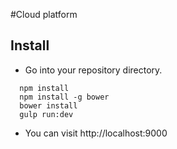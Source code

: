 #Cloud platform 
## Install
* Go into your repository directory.

```
  npm install
  npm install -g bower
  bower install
  gulp run:dev

```

* You can visit http://localhost:9000

